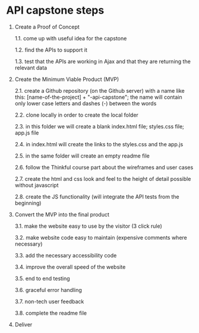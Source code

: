# API capstone steps

1. Create a Proof of Concept

    1.1. come up with useful idea for the capstone

    1.2. find the APIs to support it

    1.3. test that the APIs are working in Ajax and that they are returning the relevant data
2. Create the Minimum Viable Product (MVP)

    2.1. create a Github repository (on the Github server) with a name like this: [name-of-the-project] + "-api-capstone"; the name will contain only lower case letters and dashes (-) between the words

    2.2. clone locally in order to create the local folder

    2.3. in this folder we will create a blank index.html file; styles.css file; app.js file

    2.4. in index.html will create the links to the styles.css and the app.js

    2.5. in the same folder will create an empty readme file

    2.6. follow the Thinkful course part about the wireframes and user cases

    2.7. create the html and css look and feel to the height of detail possible without javascript

    2.8. create the JS functionality (will integrate the API tests from the beginning)
3. Convert the MVP into the final product

    3.1. make the website easy to use by the visitor (3 click rule)

    3.2. make website code easy to maintain (expensive comments where necessary)

    3.3. add the necessary accessibility code

    3.4. improve the overall speed of the website

    3.5. end to end testing

    3.6. graceful error handling

    3.7. non-tech user feedback

    3.8. complete the readme file
4. Deliver
